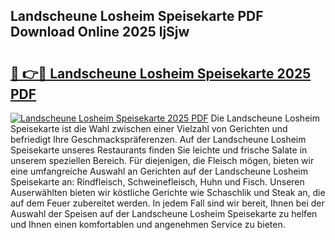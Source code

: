 ## Landscheune Losheim Speisekarte PDF Download Online 2025 ljSjw

# <h2><a href="http://gcah7a.nevu.top/?p=Landscheune+Losheim+Speisekarte">🔗 👉🔴 Landscheune Losheim Speisekarte 2025 PDF</a></h2>

[![Landscheune Losheim Speisekarte 2025 PDF](https://i.imgur.com/dBaPXMq.png)](http://gcah7a.nevu.top/?p=Landscheune+Losheim+Speisekarte)
Die Landscheune Losheim Speisekarte ist die Wahl zwischen einer Vielzahl von Gerichten und befriedigt Ihre Geschmackspräferenzen. Auf der Landscheune Losheim Speisekarte unseres Restaurants finden Sie leichte und frische Salate in unserem speziellen Bereich. Für diejenigen, die Fleisch mögen, bieten wir eine umfangreiche Auswahl an Gerichten auf der Landscheune Losheim Speisekarte an: Rindfleisch, Schweinefleisch, Huhn und Fisch. Unseren Auserwählten bieten wir köstliche Gerichte wie Schaschlik und Steak an, die auf dem Feuer zubereitet werden. In jedem Fall sind wir bereit, Ihnen bei der Auswahl der Speisen auf der Landscheune Losheim Speisekarte zu helfen und Ihnen einen komfortablen und angenehmen Service zu bieten.
